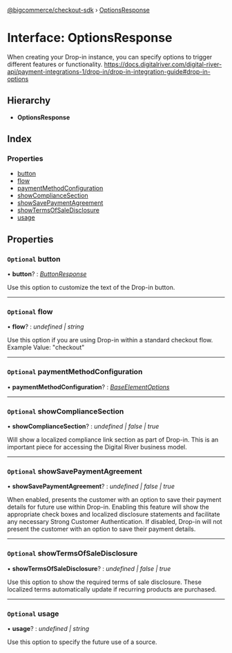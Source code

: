 [@bigcommerce/checkout-sdk](../README.md) › [OptionsResponse](optionsresponse.md)

# Interface: OptionsResponse

When creating your Drop-in instance, you can specify options to trigger different features or functionality.
https://docs.digitalriver.com/digital-river-api/payment-integrations-1/drop-in/drop-in-integration-guide#drop-in-options

## Hierarchy

* **OptionsResponse**

## Index

### Properties

* [button](optionsresponse.md#optional-button)
* [flow](optionsresponse.md#optional-flow)
* [paymentMethodConfiguration](optionsresponse.md#optional-paymentmethodconfiguration)
* [showComplianceSection](optionsresponse.md#optional-showcompliancesection)
* [showSavePaymentAgreement](optionsresponse.md#optional-showsavepaymentagreement)
* [showTermsOfSaleDisclosure](optionsresponse.md#optional-showtermsofsaledisclosure)
* [usage](optionsresponse.md#optional-usage)

## Properties

### `Optional` button

• **button**? : *[ButtonResponse](buttonresponse.md)*

Use this option to customize the text of the Drop-in button.

___

### `Optional` flow

• **flow**? : *undefined | string*

Use this option if you are using Drop-in within a standard checkout flow. Example Value: "checkout"

___

### `Optional` paymentMethodConfiguration

• **paymentMethodConfiguration**? : *[BaseElementOptions](baseelementoptions.md)*

___

### `Optional` showComplianceSection

• **showComplianceSection**? : *undefined | false | true*

Will show a localized compliance link section as part of Drop-in. This is an important piece for accessing the Digital River business model.

___

### `Optional` showSavePaymentAgreement

• **showSavePaymentAgreement**? : *undefined | false | true*

When enabled, presents the customer with an option to save their payment details for future use within Drop-in.
Enabling this feature will show the appropriate check boxes and localized disclosure statements and facilitate
any necessary Strong Customer Authentication.
If disabled, Drop-in will not present the customer with an option to save their payment details.

___

### `Optional` showTermsOfSaleDisclosure

• **showTermsOfSaleDisclosure**? : *undefined | false | true*

Use this option to show the required terms of sale disclosure. These localized terms automatically update if recurring products are purchased.

___

### `Optional` usage

• **usage**? : *undefined | string*

Use this option to specify the future use of a source.
